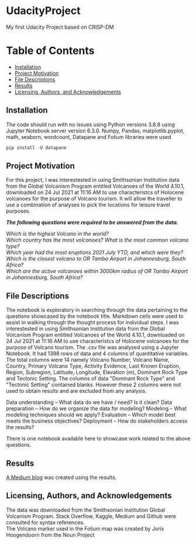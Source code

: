 # UdacityProject
My first Udacity Project based on CRISP-DM
# Table of Contents

* [Installation](#Installation)
* [Project Motivation](#Project-Motivation)
* [File Descriptions](#File-Descriptions)
* [Results](#Results)
* [Licensing, Authors, and Acknowledgements](#Licensing,-Authors,-and-Acknowledgements)


## Installation <a name="Installation"></a>
The code should run with no issues using Python versions 3.8.8 using Jupyter Notebook server version 6.3.0.  Numpy, Pandas, matplotlib.pyplot, math, seaborn, wordcount, Datapane and Folium libraries were used

```python
pip install -U datapane
```

## Project Motivation <a name="Project-Motivation"></a>
For this project, I was interestested in using Smithsonian Institution data from the Global Volcanism Program entitled Volcanoes of the World 4.10.1, downloaded on 24 Jul 2021 at 11:16 AM	to use characteristcs of Holocene volcanoes for the purpose of Volcano tourism.  It will allow the traveller to use a combination of analyses to pick the locations for leisure travel purposes.  

**_The following questions were required to be answered from the data._**
 
*Which is the highest Volcano in the world?  
Which country has the most volcanoes?
What is the most common volcano type?  
Which year had the most eruptions  2021 July YTD, and which were they?  
Which is the closest volcano to OR Tambo Airport in Johannesburg, South Africa?  
Which are the active volcanoes within 3000km radius of OR Tambo Airport in Johannesburg, South Africa?*



## File Descriptions  <a name="File-Descriptions"></a>
The notebook is exploratory in searching through the data pertaining to the questions showcased by the notebook title. Markdown cells were used to assist in walking through the thought process for individual steps.
I was interestested in using Smithsonian Institution data from the Global Volcanism Program entitled Volcanoes of the World 4.10.1, downloaded on 24 Jul 2021 at 11:16 AM	to use characteristcs of Holocene volcanoes for the purpose of Volcano tourism. The .csv file was analysed using a Jupyter Notebook.  It had 1398 rows of data and 4 columns of quantitative variables.  The total columns were 14 namely Volcano Number,	Volcano Name,	Country,	Primary Volcano Type,	Activity Evidence,	Last Known Eruption,	Region,	Subregion,	Latitude,	Longitude, 	Elevation (m),	Dominant Rock Type and	Tectonic Setting.   The columns of data "Dominant Rock Type" and "Tectonic Setting" contained blanks.  However these 2 columns were not used to obtain results and are excluded from any analysis.  

Data understanding – What data do we have / need? Is it clean?
Data preparation – How do we organize the data for modeling?
Modeling – What modeling techniques should we apply?
Evaluation – Which model best meets the business objectives?
Deployment – How do stakeholders access the results?


There is one notebook available here to showcase work related to the above questions. 





## Results <a name="Results"></a>

[A Medium blog](https://medium.com/@nirvannsramp/intrepid-explosive-voyages-77f23e47e24e?source=friends_link&sk=b97c94187c9f435b0b955aa12acc408d) was created using the results. 

## Licensing, Authors, and Acknowledgements<a name="Licensing,-Authors,-and-Acknowledgements"></a>
The data was downloaded from the Smithsonian Institution Global Volcanism Program. Stack Overflow, Kaggle, Medium and Github were consulted for syntax references.  
The Volcano marker used in the Folium map was created by Joris Hoogendoorn from the Noun Project

